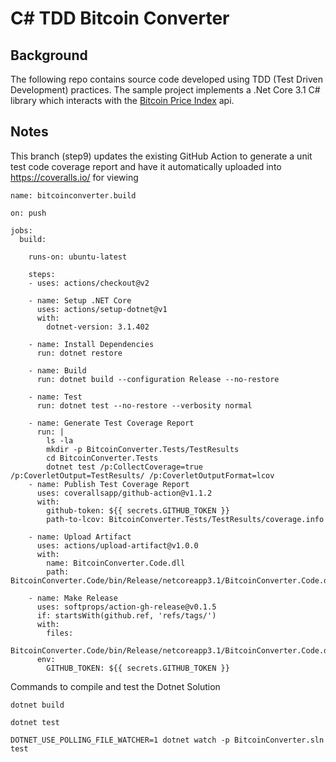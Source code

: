 # C# TDD Bitcoin Converter

## Background
The following repo contains source code developed using TDD (Test Driven Development) practices. The sample project implements a .Net Core 3.1 C# library which interacts with the [Bitcoin Price Index](https://www.coindesk.com/coindesk-api) api.

## Notes

This branch (step9) updates the existing GitHub Action to generate a unit test code coverage report and have it automatically uploaded into https://coveralls.io/ for viewing

```
name: bitcoinconverter.build

on: push

jobs:
  build:

    runs-on: ubuntu-latest

    steps:
    - uses: actions/checkout@v2

    - name: Setup .NET Core
      uses: actions/setup-dotnet@v1
      with:
        dotnet-version: 3.1.402

    - name: Install Dependencies
      run: dotnet restore

    - name: Build
      run: dotnet build --configuration Release --no-restore

    - name: Test
      run: dotnet test --no-restore --verbosity normal

    - name: Generate Test Coverage Report
      run: |
        ls -la
        mkdir -p BitcoinConverter.Tests/TestResults
        cd BitcoinConverter.Tests
        dotnet test /p:CollectCoverage=true /p:CoverletOutput=TestResults/ /p:CoverletOutputFormat=lcov
    - name: Publish Test Coverage Report
      uses: coverallsapp/github-action@v1.1.2
      with:
        github-token: ${{ secrets.GITHUB_TOKEN }}
        path-to-lcov: BitcoinConverter.Tests/TestResults/coverage.info

    - name: Upload Artifact
      uses: actions/upload-artifact@v1.0.0
      with:
        name: BitcoinConverter.Code.dll
        path: BitcoinConverter.Code/bin/Release/netcoreapp3.1/BitcoinConverter.Code.dll

    - name: Make Release
      uses: softprops/action-gh-release@v0.1.5
      if: startsWith(github.ref, 'refs/tags/')
      with:
        files:
          BitcoinConverter.Code/bin/Release/netcoreapp3.1/BitcoinConverter.Code.dll
      env:
        GITHUB_TOKEN: ${{ secrets.GITHUB_TOKEN }}
```

Commands to compile and test the Dotnet Solution

```
dotnet build
```

```
dotnet test
```

```
DOTNET_USE_POLLING_FILE_WATCHER=1 dotnet watch -p BitcoinConverter.sln test
```